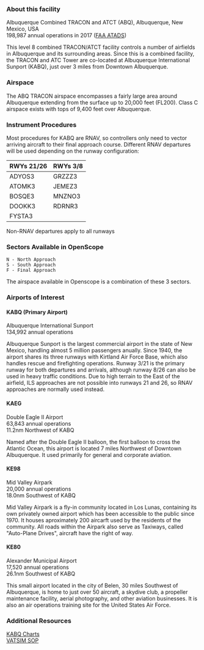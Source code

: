 ### About this facility
Albuquerque Combined TRACON and ATCT (ABQ), Albuquerque, New Mexico, USA  
198,987 annual operations in 2017 ([FAA ATADS](https://aspm.faa.gov/opsnet/sys/Tracon.asp))

This level 8 combined TRACON/ATCT facility controls a number of airfields in Albuquerque and its surrounding areas. Since this is a combined facility, the TRACON and ATC Tower are co-located at Albuquerque International Sunport (KABQ), just over 3 miles from Downtown Albuquerque.

### Airspace
The ABQ TRACON airspace encompasses a fairly large area around Albuquerque extending from the surface up to 20,000 feet (FL200). Class C airspace exists with tops of 9,400 feet over Albuquerque.

### Instrument Procedures
Most procedures for KABQ are RNAV, so controllers only need to vector arriving aircraft to their final approach course. Different RNAV departures will be used depending on the runway configuration:  

| RWYs 21/26 | RWYs 3/8 |
|------------|----------|
| ADYOS3     | GRZZZ3   |
| ATOMK3     | JEMEZ3   |
| BOSQE3     | MNZNO3   |
| DOOKK3     | RDRNR3   |
| FYSTA3     |          |  

Non-RNAV departures apply to all runways

### Sectors Available in OpenScope
```
N - North Approach
S - South Approach
F - Final Approach
```
The airspace available in Openscope is a combination of these 3 sectors.

### Airports of Interest

#### KABQ (Primary Airport)
Albuquerque International Sunport  
134,992 annual operations

Albuquerque Sunport is the largest commercial airport in the state of New Mexico, handling almost 5 million passengers anually. Since 1940, the airport shares its three runways with Kirtland Air Force Base, which also handles rescue and firefighting operations. Runway 3/21 is the primary runway for both departures and arrivals, although runway 8/26 can also be used in heavy traffic conditions. Due to high terrain to the East of the airfield, ILS approaches are not possible into runways 21 and 26, so RNAV approaches are normally used instead.

#### KAEG
Double Eagle II Airport  
63,843 annual operations  
11.2nm Northwest of KABQ

Named after the Double Eagle II balloon, the first balloon to cross the Atlantic Ocean, this airport is located 7 miles Northwest of Downtown Albuquerque. It used primarily for general and corporate aviation.

#### KE98
Mid Valley Airpark  
20,000 annual operations  
18.0nm Southwest of KABQ

Mid Valley Airpark is a fly-in community located in Los Lunas, containing its own privately owned airport which has been accessible to the public since 1970. It houses aproximately 200 aircarft used by the residents of the community. All roads within the Airpark also serve as Taxiways, called "Auto-Plane Drives", aircraft have the right of way.

#### KE80
Alexander Municipal Airport  
17,520 annual operations  
26.1nm Southwest of KABQ

This small airport located in the city of Belen, 30 miles Southwest of Albuquerque, is home to just over 50 aircraft, a skydive club, a propeller maintenance facility, aerial photography, and other aviation businesses. It is also an air operations training site for the United States Air Force.

### Additional Resources
[KABQ Charts](https://skyvector.com/airport/ABQ/Albuquerque-International-Sunport-Airport)  
[VATSIM SOP](https://zabartcc.org/files/40)
